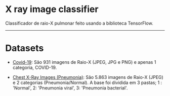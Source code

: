 # X ray image classifier

Classificador de raio-X pulmonar feito usando a biblioteca TensorFlow.

---

# Datasets

 - [Covid-19](https://github.com/ieee8023/covid-chestxray-dataset): São 931 imagens de Raio-X (JPEG, JPG e PNG) e apenas 1 categoria, COVID-19.

 - [Chest X-Ray Images (Pneumonia)](https://www.kaggle.com/datasets/paultimothymooney/chest-xray-pneumonia): São 5.863 imagens de Raio-X (JPEG) e 2 categorias 
 (Pneumonia/Normal). A base foi dividida em 3 pastas; 1 : 'Normal', 2: 'Pneumonia viral', 3: 'Pneumonia bacterial'.
